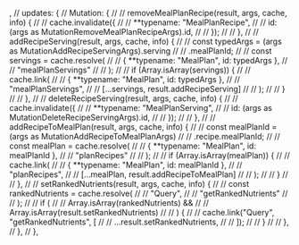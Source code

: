 ,
// updates: {
// Mutation: {
// // removeMealPlanRecipe(result, args, cache, info) {
// // cache.invalidate({
// // **typename: "MealPlanRecipe",
// // id: (args as MutationRemoveMealPlanRecipeArgs).id,
// // });
// // },
// // addRecipeServing(result, args, cache, info) {
// // const typedArgs = (args as MutationAddRecipeServingArgs).serving
// // .mealPlanId;
// // const servings = cache.resolve(
// // { **typename: "MealPlan", id: typedArgs },
// // "mealPlanServings"
// // );
// // if (Array.isArray(servings)) {
// // cache.link(
// // { **typename: "MealPlan", id: typedArgs },
// // "mealPlanServings",
// // [...servings, result.addRecipeServing]
// // );
// // }
// // },
// // deleteRecipeServing(result, args, cache, info) {
// // cache.invalidate({
// // **typename: "MealPlanServing",
// // id: (args as MutationDeleteRecipeServingArgs).id,
// // });
// // },
// // addRecipeToMealPlan(result, args, cache, info) {
// // const mealPlanId = (args as MutationAddRecipeToMealPlanArgs)
// // .recipe.mealPlanId;
// // const mealPlan = cache.resolve(
// // { **typename: "MealPlan", id: mealPlanId },
// // "planRecipes"
// // );
// // if (Array.isArray(mealPlan)) {
// // cache.link(
// // { **typename: "MealPlan", id: mealPlanId },
// // "planRecipes",
// // [...mealPlan, result.addRecipeToMealPlan]
// // );
// // }
// // },
// // setRankedNutrients(result, args, cache, info) {
// // const rankedNutrients = cache.resolve(
// // "Query",
// // "getRankedNutrients"
// // );
// // if (
// // Array.isArray(rankedNutrients) &&
// // Array.isArray(result.setRankedNutrients)
// // ) {
// // cache.link("Query", "getRankedNutrients", [
// // ...result.setRankedNutrients,
// // ]);
// // }
// // },
// },
// },
